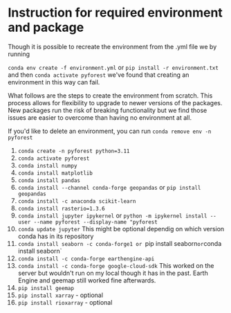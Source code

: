 

# Instruction for required environment and package
Though it is possible to recreate the environment from the .yml file we by running

`conda env create -f environment.yml`
or
`pip install -r environment.txt`
 and then `conda activate pyforest`
 we've found that  creating an environment in this way can fail. 
 
 What follows are the steps to create the environment from scratch. This process allows for flexibility to upgrade to newer versions of the packages. New packages run the risk of breaking functionality but we find those issues are easier to overcome than having no environment at all. 

If you'd like to delete an environment, you can run `conda remove env -n pyforest`

1. `conda create -n pyforest python=3.11`
2. `conda activate pyforest`
3. `conda install numpy` 
4. `conda install matplotlib`
5. `conda install pandas`
6. `conda install --channel conda-forge geopandas`
or `pip install geopandas` 
8. `conda install -c anaconda scikit-learn`
8. `conda install rasterio=1.3.6`
9. `conda install jupyter ipykernel`
 or `python -m ipykernel install --user --name pyforest --display-name "pyforest`
10. `conda update jupyter` This might be optional dependig on which version conda has in its repository
11. `conda install seaborn -c conda-forge1
or `pip install seaborn`
or `conda install seaborn` 
12. `conda install -c conda-forge earthengine-api`
13. `conda install -c conda-forge google-cloud-sdk` This worked on the server but wouldn't run on my local though it has in the past. Earth Engine and geemap still worked fine afterwards.
14. `pip install geemap`
15. `pip install xarray` - optional
16. `pip install rioxarray` - optional



